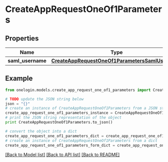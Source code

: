 # CreateAppRequestOneOf1Parameters


## Properties
Name | Type | Description | Notes
------------ | ------------- | ------------- | -------------
**saml_username** | [**CreateAppRequestOneOf1ParametersSamlUsername**](CreateAppRequestOneOf1ParametersSamlUsername.md) |  | 

## Example

```python
from onelogin.models.create_app_request_one_of1_parameters import CreateAppRequestOneOf1Parameters

# TODO update the JSON string below
json = "{}"
# create an instance of CreateAppRequestOneOf1Parameters from a JSON string
create_app_request_one_of1_parameters_instance = CreateAppRequestOneOf1Parameters.from_json(json)
# print the JSON string representation of the object
print CreateAppRequestOneOf1Parameters.to_json()

# convert the object into a dict
create_app_request_one_of1_parameters_dict = create_app_request_one_of1_parameters_instance.to_dict()
# create an instance of CreateAppRequestOneOf1Parameters from a dict
create_app_request_one_of1_parameters_form_dict = create_app_request_one_of1_parameters.from_dict(create_app_request_one_of1_parameters_dict)
```
[[Back to Model list]](../README.md#documentation-for-models) [[Back to API list]](../README.md#documentation-for-api-endpoints) [[Back to README]](../README.md)


